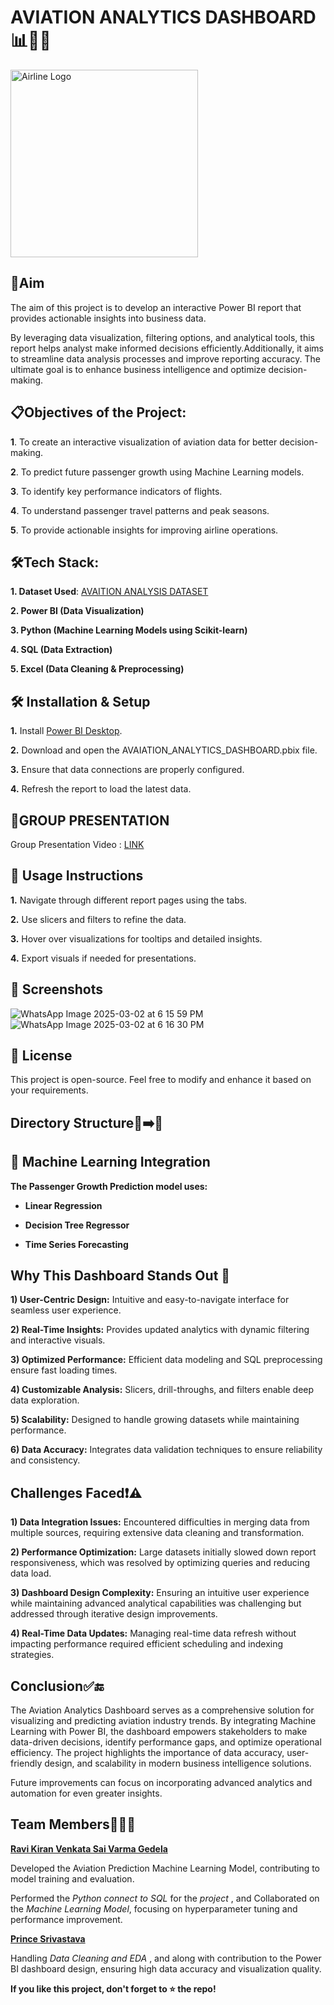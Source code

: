 # AVIATION ANALYTICS DASHBOARD 📊👥💼
<img src="https://github.com/user-attachments/assets/5e992629-ca18-4dd7-bfc1-6fd814cfc17b" alt="Airline Logo" width="300">

## 🎯**Aim**
The aim of this project is to develop an interactive Power BI report that provides actionable insights into business data. 

By leveraging data visualization, filtering options, and analytical tools, this report helps analyst make informed decisions efficiently.Additionally, it aims to streamline data analysis processes and improve reporting accuracy. The ultimate goal is to enhance business intelligence and optimize decision-making.

## 📋**Objectives of the Project:**
**1**. To create an interactive visualization of aviation data for better decision-making.

**2**. To predict future passenger growth using Machine Learning models.

**3**. To identify key performance indicators of flights.

**4**. To understand passenger travel patterns and peak seasons.

**5**. To provide actionable insights for improving airline operations.

## 🛠**Tech Stack:**
**1. Dataset Used**: [AVAITION ANALYSIS DATASET](https://docs.google.com/spreadsheets/d/1eALZhnY5bEJ4uCi9BCjN2fpx8jRIzwWo/edit?gid=794923645#gid=794923645)

**2. Power BI (Data Visualization)**

**3. Python (Machine Learning Models using Scikit-learn)**

**4. SQL (Data Extraction)**

**5. Excel (Data Cleaning & Preprocessing)**

## 🛠 **Installation & Setup**

**1.** Install [Power BI Desktop](https://www.microsoft.com/en-us/download/details.aspx?id=58494).

**2.** Download and open the AVAIATION_ANALYTICS_DASHBOARD.pbix file.

**3.** Ensure that data connections are properly configured.

**4.** Refresh the report to load the latest data.

## 🎥**GROUP PRESENTATION**

Group Presentation Video : [LINK]()

## 📌 **Usage Instructions**

**1.** Navigate through different report pages using the tabs.

**2.** Use slicers and filters to refine the data.

**3.** Hover over visualizations for tooltips and detailed insights.

**4.** Export visuals if needed for presentations.

## 🔗 **Screenshots**
![WhatsApp Image 2025-03-02 at 6 15 59 PM](https://github.com/user-attachments/assets/10e433a6-84a8-45c5-8b7e-7ec920b5fa7e)
![WhatsApp Image 2025-03-02 at 6 16 30 PM](https://github.com/user-attachments/assets/25d95654-34c1-412e-8026-4d1c2463f212)

## 📜 **License**

This project is open-source. Feel free to modify and enhance it based on your requirements.

## **Directory Structure**📁➡️📄



## 📌 **Machine Learning Integration**

**The Passenger Growth Prediction model uses:**

- **Linear Regression**

- **Decision Tree Regressor**

- **Time Series Forecasting**

## **Why This Dashboard Stands Out 🌟**
**1) User-Centric Design:** Intuitive and easy-to-navigate interface for seamless user experience.

**2) Real-Time Insights:** Provides updated analytics with dynamic filtering and interactive visuals.

**3) Optimized Performance:** Efficient data modeling and SQL preprocessing ensure fast loading times.

**4) Customizable Analysis:** Slicers, drill-throughs, and filters enable deep data exploration.

**5) Scalability:** Designed to handle growing datasets while maintaining performance.

**6) Data Accuracy:** Integrates data validation techniques to ensure reliability and consistency.

## **Challenges Faced**❗⚠️
**1) Data Integration Issues:** Encountered difficulties in merging data from multiple sources, requiring extensive data cleaning and transformation.

**2) Performance Optimization:** Large datasets initially slowed down report responsiveness, which was resolved by optimizing queries and reducing data load.

**3) Dashboard Design Complexity:** Ensuring an intuitive user experience while maintaining advanced analytical capabilities was challenging but addressed through iterative design improvements.

**4) Real-Time Data Updates:** Managing real-time data refresh without impacting performance required efficient scheduling and indexing strategies.

## **Conclusion**✅🔚
The Aviation Analytics Dashboard serves as a comprehensive solution for visualizing and predicting aviation industry trends. By integrating Machine Learning with Power BI, the dashboard empowers stakeholders to make data-driven decisions, identify performance gaps, and optimize operational efficiency. The project highlights the importance of data accuracy, user-friendly design, and scalability in modern business intelligence solutions.

Future improvements can focus on incorporating advanced analytics and automation for even greater insights.

## **Team Members**👤🤝👥
**[Ravi Kiran Venkata Sai Varma Gedela](https://github.com/RaviVarma28)** 

Developed the Aviation Prediction Machine Learning Model, contributing to model training and evaluation.

**[]()**

Performed the *Python connect to SQL* for the *project* , and Collaborated on the *Machine Learning Model*, focusing on hyperparameter tuning and performance improvement.

**[Prince Srivastava](https://github.com/PrinceSrivastava182)**

Handling *Data Cleaning and EDA* , and along with contribution to the Power BI dashboard design, ensuring high data accuracy and visualization quality.



**If you like this project, don't forget to ⭐ the repo!**
